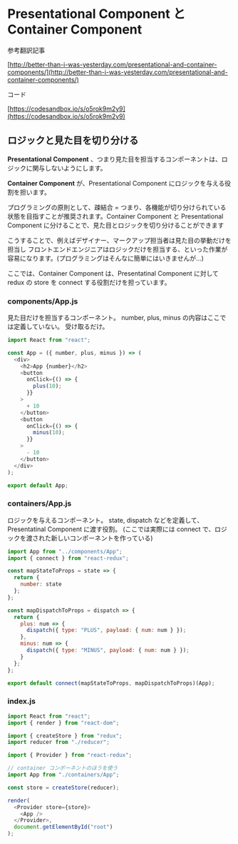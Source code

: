 # Presentational Component と Container Component

参考翻訳記事

[http://better-than-i-was-yesterday.com/presentational-and-container-components/](http://better-than-i-was-yesterday.com/presentational-and-container-components/)

コード

[https://codesandbox.io/s/o5rok9m2y9](https://codesandbox.io/s/o5rok9m2y9)

## ロジックと見た目を切り分ける

 **Presentational Component** 、つまり見た目を担当するコンポーネントは、ロジックに関与しないようにします。

 **Container Component**  が、Presentational Component にロジックを与える役割を担います。

プログラミングの原則として、疎結合 = つまり、各機能が切り分けられている状態を目指すことが推奨されます。Container Component と Presentational Component に分けることで、見た目とロジックを切り分けることができます

こうすることで、例えばデザイナー、マークアップ担当者は見た目の挙動だけを担当し フロントエンドエンジニアはロジックだけを担当する、といった作業が容易になります。\(プログラミングはそんなに簡単にはいきませんが…\)

ここでは、Container Component は、Presentatinal Component に対して redux の store を connect する役割だけを担っています。

### components/App.js

見た目だけを担当するコンポーネント。 number, plus, minus の内容はここでは定義していない。 受け取るだけ。

```javascript
import React from "react";

const App = ({ number, plus, minus }) => (
  <div>
    <h2>App {number}</h2>
    <button
      onClick={() => {
        plus(10);
      }}
    >
      + 10
    </button>
    <button
      onClick={() => {
        minus(10);
      }}
    >
      - 10
    </button>
  </div>
);

export default App;
```

### containers/App.js

ロジックを与えるコンポーネント。 state, dispatch などを定義して、Presentatinal Component に渡す役割。 \(ここでは実際には connect で、ロジックを渡された新しいコンポーネントを作っている\)

```javascript
import App from "../components/App";
import { connect } from "react-redux";

const mapStateToProps = state => {
  return {
    number: state
  };
};

const mapDispatchToProps = dispatch => {
  return {
    plus: num => {
      dispatch({ type: "PLUS", payload: { num: num } });
    },
    minus: num => {
      dispatch({ type: "MINUS", payload: { num: num } });
    }
  };
};

export default connect(mapStateToProps, mapDispatchToProps)(App);
```

### index.js

```javascript
import React from "react";
import { render } from "react-dom";

import { createStore } from "redux";
import reducer from "./reducer";

import { Provider } from "react-redux";

// container コンポーネントのほうを使う
import App from "./containers/App";

const store = createStore(reducer);

render(
  <Provider store={store}>
    <App />
  </Provider>,
  document.getElementById("root")
);
```

